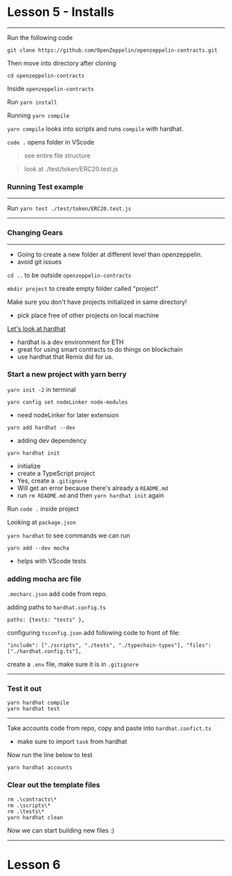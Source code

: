 # Lesson 5 - Installs
---

Run the following code

```git clone https://github.com/OpenZeppelin/openzeppelin-contracts.git```

Then move into directory after cloning

```cd openzeppelin-contracts```

Inside `openzeppelin-contracts`

Run `yarn install`

Running `yarn compile`

`yarn compile` looks into scripts and runs `compile` with hardhat.

`code .` opens folder in VScode

> see entire file structure

> look at ./test/token/ERC20.test.js

### Running Test example
---
Run `yarn test ./test/token/ERC20.test.js`

---
### Changing Gears
---
* Going to create a new folder at different level than openzeppelin.
* avoid git issues 

`cd ..` to be outside `openzeppelin-contracts`

`mkdir project` to create empty folder called "project"

Make sure you don't have projects initialized in same directory!
* pick place free of other projects on local machine

[Let's look at hardhat](https://hardhat.org/hardhat-runner/docs/getting-started#overview)

* hardhat is a dev environment for ETH
* great for using smart contracts to do things on blockchain
* use hardhat that Remix did for us.

### Start a new project with yarn berry

`yarn init -2` in terminal

`yarn config set nodeLinker node-modules`
* need nodeLinker for later extension

`yarn add hardhat --dev`
* adding dev dependency

`yarn hardhat init`
* initialize 
* create a TypeScript project
* Yes, create a `.gitignore`
* Will get an error because there's already a `README.md`
* run `rm README.md` and then `yarn hardhat init` again

Run `code .` inside project

Looking at `package.json`

`yarn hardhat` to see commands we can run

`yarn add --dev mocha`
* helps with VScode tests

### adding mocha arc file
`.mocharc.json` add code from repo.

adding paths to `hardhat.config.ts`

`paths: {tests: "tests" },`

configuring `tsconfig.json`
add following code to front of file:

`"include": ["./scripts", "./tests", "./typechain-types"],
  "files": ["./hardhat.config.ts"],
`

create a `.env` file, make sure it is in `.gitignore`

---
### Test it out

```
yarn hardhat compile
yarn hardhat test
```
---

Take accounts code from repo, copy and paste into `hardhat.confict.ts`
* make sure to import `task` from hardhat

Now run the line below to test

```
yarn hardhat accounts
```

### Clear out the template files
```
rm .\contracts\*
rm .\scripts\*
rm .\tests\*
yarn hardhat clean
```

Now we can start building new files :)

___

# Lesson 6

